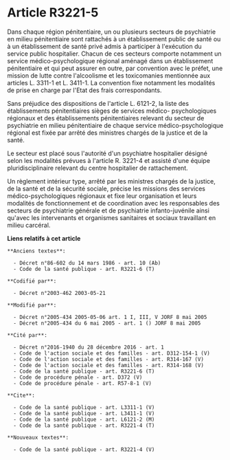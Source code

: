 # Article R3221-5

Dans chaque région pénitentiaire, un ou plusieurs secteurs de psychiatrie en milieu pénitentiaire sont rattachés à un
établissement public de santé ou à un établissement de santé privé admis à participer à l'exécution du service public
hospitalier. Chacun de ces secteurs comporte notamment un service médico-psychologique régional aménagé dans un établissement
pénitentiaire et qui peut assurer en outre, par convention avec le préfet, une mission de lutte contre l'alcoolisme et les
toxicomanies mentionnée aux articles L. 3311-1 et L. 3411-1. La convention fixe notamment les modalités de prise en charge
par l'Etat des frais correspondants.

Sans préjudice des dispositions de l'article L. 6121-2, la liste des établissements pénitentiaires sièges de services médico-
psychologiques régionaux et des établissements pénitentiaires relevant du secteur de psychiatrie en milieu pénitentiaire de
chaque service médico-psychologique régional est fixée par arrêté des ministres chargés de la justice et de la santé.

Le secteur est placé sous l'autorité d'un psychiatre hospitalier désigné selon les modalités prévues à l'article R. 3221-4 et
assisté d'une équipe pluridisciplinaire relevant du centre hospitalier de rattachement.

Un règlement intérieur type, arrêté par les ministres chargés de la justice, de la santé et de la sécurité sociale, précise
les missions des services médico-psychologiques régionaux et fixe leur organisation et leurs modalités de fonctionnement et
de coordination avec les responsables des secteurs de psychiatrie générale et de psychiatrie infanto-juvénile ainsi qu'avec
les intervenants et organismes sanitaires et sociaux travaillant en milieu carcéral.

**Liens relatifs à cet article**

	**Anciens textes**:

	  - Décret n°86-602 du 14 mars 1986 - art. 10 (Ab)
	  - Code de la santé publique - art. R3221-6 (T)

	**Codifié par**:

	  - Décret n°2003-462 2003-05-21

	**Modifié par**:

	  - Décret n°2005-434 2005-05-06 art. 1 I, III, V JORF 8 mai 2005
	  - Décret n°2005-434 du 6 mai 2005 - art. 1 () JORF 8 mai 2005

	**Cité par**:

	  - Décret n°2016-1940 du 28 décembre 2016 - art. 1
	  - Code de l'action sociale et des familles - art. D312-154-1 (V)
	  - Code de l'action sociale et des familles - art. R314-167 (V)
	  - Code de l'action sociale et des familles - art. R314-168 (V)
	  - Code de la santé publique - art. R3221-6 (T)
	  - Code de procédure pénale - art. D372 (V)
	  - Code de procédure pénale - art. R57-8-1 (V)

	**Cite**:

	  - Code de la santé publique - art. L3311-1 (V)
	  - Code de la santé publique - art. L3411-1 (V)
	  - Code de la santé publique - art. L6121-2 (M)
	  - Code de la santé publique - art. R3221-4 (T)

	**Nouveaux textes**:

	  - Code de la santé publique - art. R3221-4 (V)

